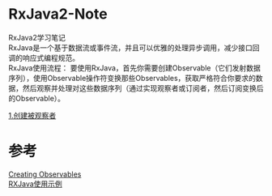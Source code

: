 # RxJava2-Note
RxJava2学习笔记   
RxJava是一个基于数据流或事件流，并且可以优雅的处理异步调用，减少接口回调的响应式编程规范。     
RxJava使用流程：
要使用RxJava，首先你需要创建Observable（它们发射数据序列），使用Observable操作符变换那些Observables，获取严格符合你要求的数据，然后观察并处理对这些数据序列（通过实现观察者或订阅者，然后订阅变换后的Observable）。

[1.创建被观察者](http://www.baidu.com/ "创建被观察者")


















# 参考
[Creating Observables](https://github.com/ReactiveX/RxJava/wiki/Creating-Observables)   
[RXJava使用示例](https://mcxiaoke.gitbooks.io/rxdocs/content/topics/How-To-Use-RxJava.html)  
